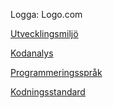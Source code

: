 Logga:
  Logo.com

[Utvecklingsmiljö](https://docs.google.com/document/d/1f_0ZHIlPEgJNugq9ONmOOvSxKIHRBfFfb5jr5TF2Stk/edit?usp=sharing)

[Kodanalys](https://docs.google.com/document/d/1O1wLIeYhRIPwpXu6x3uzLH0Io0B7zXKQkGfFgWYz4oY/edit)

[Programmeringsspråk](https://docs.google.com/document/d/1VkwMXnPVqV50sCPsOB7-Xf0UsK789FGrJtV7VqE3ceg/edit)

[Kodningsstandard](https://docs.google.com/document/d/1PoO_YusBlydWUBx8ExAqF2sXDw0Vks3bU6n6ZZFiCxE/edit)

